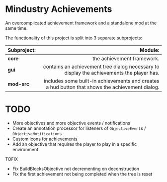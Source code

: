 # Mindustry Achievements
An overcomplicated achievement framework and a standalone mod at the same time.

The functionality of this project is split into 3 separate subprojects:

| Subproject: |                                                                                         Module: |
|:------------|------------------------------------------------------------------------------------------------:|
| **core**    |                                                                      the achievement framework. |
| **gui**     |       contains an achievement tree dialog necessary to display the achievements the player has. |
| **mod-src** | includes some built-in achievements and creates a hud button that shows the achievement dialog. |


# TODO
* More objectives and more objective events / notifications
* Create an annotation processor for listeners of `ObjectiveEvent`s / `ObjectiveNotification`s
* Custom icons for achievements
* Add an objective that requires the player to play in a specific environment

TOFIX
* Fix BuildBlocksObjective not decrementing on deconstruction
* Fix the first achievement not being completed when the tree is reset
